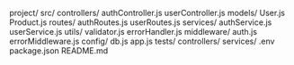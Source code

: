 project/
  src/
    controllers/
      authController.js
      userController.js
    models/
      User.js
      Product.js
    routes/
      authRoutes.js
      userRoutes.js
    services/
      authService.js
      userService.js
    utils/
      validator.js
      errorHandler.js
    middleware/
      auth.js
      errorMiddleware.js
    config/
      db.js
    app.js
  tests/
    controllers/
    services/
  .env
  package.json
  README.md
